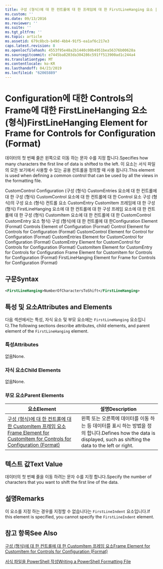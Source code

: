 ```yaml
---
title: 구성 (형식)에 대 한 컨트롤에 대 한 프레임에 대 한 FirstLineHanging 요소 | Microsoft Docs
ms.custom: ''
ms.date: 09/13/2016
ms.reviewer: ''
ms.suite: ''
ms.tgt_pltfrm: ''
ms.topic: article
ms.assetid: 679c8bcb-b49d-4bb4-91f5-ea1af6c217e3
caps.latest.revision: 8
ms.openlocfilehash: 4553f95e48a2b1440c00b4951bea56376b00628a
ms.sourcegitcommit: e7445ba8203da304286c591ff513900ad1c244a4
ms.translationtype: MT
ms.contentlocale: ko-KR
ms.lasthandoff: 04/23/2019
ms.locfileid: "62065889"
---
```

# <a name="firstlinehanging-element-for-frame-for-controls-for-configuration-format"></a><span data-ttu-id="4a0ee-102">Configuration에 대한 Controls의 Frame에 대한 FirstLineHanging 요소(형식)</span><span class="sxs-lookup"><span data-stu-id="4a0ee-102">FirstLineHanging Element for Frame for Controls for Configuration (Format)</span></span>

<span data-ttu-id="4a0ee-103">데이터의 첫 번째 줄은 왼쪽으로 이동 하는 문자 수를 지정 합니다.</span><span class="sxs-lookup"><span data-stu-id="4a0ee-103">Specifies how many characters the first line of data is shifted to the left.</span></span> <span data-ttu-id="4a0ee-104">이 요소는 서식 파일의 모든 보기에서 사용할 수 있는 공용 컨트롤을 정의할 때 사용 됩니다.</span><span class="sxs-lookup"><span data-stu-id="4a0ee-104">This element is used when defining a common control that can be used by all the views in the formatting file.</span></span>

<span data-ttu-id="4a0ee-105">CustomControl Configuration (구성 (형식) CustomEntries 요소에 대 한 컨트롤에 대 한 구성 (형식) CustomControl 요소에 대 한 컨트롤에 대 한 Control 요소 구성 (형식)의 구성 요소 (형식) 컨트롤 요소 CustomEntry CustomItem 프레임에 대 한 구성 (형식) FirstLineHanging 요소에 대 한 컨트롤에 대 한 구성 프레임 요소에 대 한 컨트롤에 대 한 구성 (형식) CustomItem 요소에 대 한 컨트롤에 대 한 CustomControl CustomEntry 요소 형식) 구성 (형식)에 대 한 컨트롤에 대 한</span><span class="sxs-lookup"><span data-stu-id="4a0ee-105">Configuration Element (Format) Controls Element of Configuration (Format) Control Element for Controls for Configuration (Format) CustomControl Element for Control for Configuration (Format) CustomEntries Element for CustomControl for Configuration (Format) CustomEntry Element for CustomControl for Controls for Configuration (Format) CustomItem Element for CustomEntry for Controls for Configuration Frame Element for CustomItem for Controls for Configuration (Format) FirstLineHanging Element for Frame for Controls for Configuration (Format)</span></span>

## <a name="syntax"></a><span data-ttu-id="4a0ee-106">구문</span><span class="sxs-lookup"><span data-stu-id="4a0ee-106">Syntax</span></span>

```xml
<FirstLineHanging>NumberOfCharactersToShift</FirstLineHanging>
```

## <a name="attributes-and-elements"></a><span data-ttu-id="4a0ee-107">특성 및 요소</span><span class="sxs-lookup"><span data-stu-id="4a0ee-107">Attributes and Elements</span></span>

<span data-ttu-id="4a0ee-108">다음 섹션에서는 특성, 자식 요소 및 부모 요소에는 `FirstLineHanging` 요소입니다.</span><span class="sxs-lookup"><span data-stu-id="4a0ee-108">The following sections describe attributes, child elements, and parent element of the `FirstLineHanging` element.</span></span>

### <a name="attributes"></a><span data-ttu-id="4a0ee-109">특성</span><span class="sxs-lookup"><span data-stu-id="4a0ee-109">Attributes</span></span>

<span data-ttu-id="4a0ee-110">없음</span><span class="sxs-lookup"><span data-stu-id="4a0ee-110">None.</span></span>

### <a name="child-elements"></a><span data-ttu-id="4a0ee-111">자식 요소</span><span class="sxs-lookup"><span data-stu-id="4a0ee-111">Child Elements</span></span>

<span data-ttu-id="4a0ee-112">없음</span><span class="sxs-lookup"><span data-stu-id="4a0ee-112">None.</span></span>

### <a name="parent-elements"></a><span data-ttu-id="4a0ee-113">부모 요소</span><span class="sxs-lookup"><span data-stu-id="4a0ee-113">Parent Elements</span></span>

|<span data-ttu-id="4a0ee-114">요소</span><span class="sxs-lookup"><span data-stu-id="4a0ee-114">Element</span></span>|<span data-ttu-id="4a0ee-115">설명</span><span class="sxs-lookup"><span data-stu-id="4a0ee-115">Description</span></span>|
|-------------|-----------------|
|[<span data-ttu-id="4a0ee-116">구성 (형식)에 대 한 컨트롤에 대 한 CustomItem 프레임 요소</span><span class="sxs-lookup"><span data-stu-id="4a0ee-116">Frame Element for CustomItem for Controls for Configuration (Format)</span></span>](./frame-element-for-customitem-for-controls-for-configuration-format.md)|<span data-ttu-id="4a0ee-117">왼쪽 또는 오른쪽에 데이터를 이동 하는 등 데이터를 표시 하는 방법을 정의 합니다.</span><span class="sxs-lookup"><span data-stu-id="4a0ee-117">Defines how the data is displayed, such as shifting the data to the left or right.</span></span>|

## <a name="text-value"></a><span data-ttu-id="4a0ee-118">텍스트 값</span><span class="sxs-lookup"><span data-stu-id="4a0ee-118">Text Value</span></span>

<span data-ttu-id="4a0ee-119">데이터의 첫 번째 줄을 이동 하려는 문자 수를 지정 합니다.</span><span class="sxs-lookup"><span data-stu-id="4a0ee-119">Specify the number of characters that you want to shift the first line of the data.</span></span>

## <a name="remarks"></a><span data-ttu-id="4a0ee-120">설명</span><span class="sxs-lookup"><span data-stu-id="4a0ee-120">Remarks</span></span>

<span data-ttu-id="4a0ee-121">이 요소를 지정 하는 경우를 지정할 수 없습니다는 `FirstLineIndent` 요소입니다.</span><span class="sxs-lookup"><span data-stu-id="4a0ee-121">If this element is specified, you cannot specify the `FirstLineIndent` element.</span></span>

## <a name="see-also"></a><span data-ttu-id="4a0ee-122">참고 항목</span><span class="sxs-lookup"><span data-stu-id="4a0ee-122">See Also</span></span>

[<span data-ttu-id="4a0ee-123">구성 (형식)에 대 한 컨트롤에 대 한 CustomItem 프레임 요소</span><span class="sxs-lookup"><span data-stu-id="4a0ee-123">Frame Element for CustomItem for Controls for Configuration (Format)</span></span>](./frame-element-for-customitem-for-controls-for-configuration-format.md)

[<span data-ttu-id="4a0ee-124">서식 파일을 PowerShell 작성</span><span class="sxs-lookup"><span data-stu-id="4a0ee-124">Writing a PowerShell Formatting File</span></span>](./writing-a-powershell-formatting-file.md)
